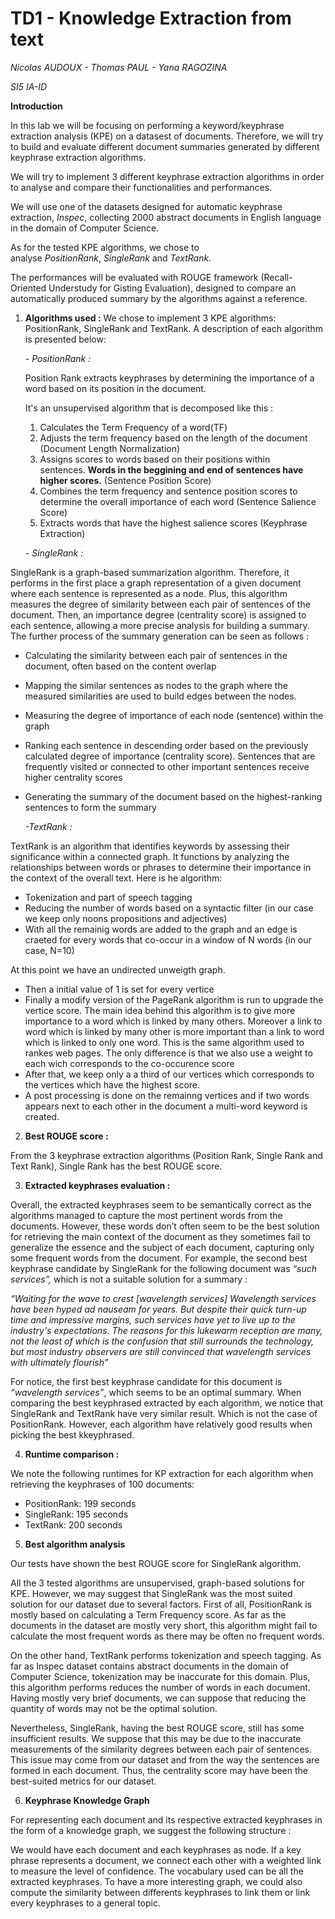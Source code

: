# TD1 - Knowledge Extraction from text

*Nicolas AUDOUX - Thomas PAUL - Yana RAGOZINA*

*SI5 IA-ID*

**Introduction**

In this lab we will be focusing on performing a keyword/keyphrase extraction analysis (KPE) on a datasest of documents. Therefore, we will try to build and evaluate different document summaries generated by different keyphrase extraction algorithms.

We will try to implement 3 different keyphrase extraction algorithms in order to analyse and compare their functionalities and performances.

We will use one of the datasets designed for automatic keyphrase extraction, *Inspec*, collecting 2000 abstract documents in English language in the domain of Computer Science.

As for the tested KPE algorithms, we chose to analyse *PositionRank*, *SingleRank* and *TextRank*.

The performances will be evaluated with ROUGE framework (Recall-Oriented Understudy for Gisting Evaluation), designed to compare an automatically produced summary by the algorithms against a reference.

1. **Algorithms used :** 
We chose to implement 3 KPE algorithms: PositionRank, SingleRank and TextRank. A description of each algorithm is presented below:
    
    
    *- PositionRank :* 
    
    Position Rank extracts keyphrases by determining the importance of a word based on its position in the document.
    
    It's an unsupervised algorithm that is decomposed like this :
    
    1. Calculates the Term Frequency of a word(TF)
    2. Adjusts the term frequency based on the length of the document (Document Length Normalization)
    3. Assigns scores to words based on their positions within sentences. **Words in the beggining and end of sentences have higher scores.** (Sentence Position Score)
    4. Combines the term frequency and sentence position scores to determine the overall importance of each word (Sentence Salience Score)
    5. Extracts words that have the highest salience scores (Keyphrase Extraction)

     *- SingleRank :*

SingleRank is a graph-based summarization algorithm. Therefore, it performs in the first place a graph representation of a given document where each sentence is represented as a node. Plus, this algorithm measures the degree of similarity between each pair of sentences of the document. Then, an importance degree (centrality score) is assigned to each sentence, allowing a more precise analysis for building a summary. The further process of the summary generation can be seen as follows :

- Calculating the similarity between each pair of sentences in the document, often based on the content overlap
- Mapping the similar sentences as nodes to the graph where the measured similarities are used to build edges between the nodes.
- Measuring the degree of importance of each node (sentence) within the graph
- Ranking each sentence in descending order based on the previously calculated degree of importance (centrality score). Sentences that are frequently visited or connected to other important sentences receive higher centrality scores
- Generating the summary of the document based on the highest-ranking sentences to form the summary

    *-TextRank :* 

TextRank is an algorithm that identifies keywords by assessing their significance within a connected graph. It functions by analyzing the relationships between words or phrases to determine their importance in the context of the overall text. Here is he algorithm:

- Tokenization and part of speech tagging
- Reducing the number of words based on a syntactic filter (in our case we keep only noons propositions and adjectives)
- With all the remainig words are added to the graph and an edge is craeted for every words that co-occur in a window of N words (in our case, N=10)

At this point we have an undirected unweigth graph.

- Then a initial value of 1 is set for every vertice
- Finally a modify version of the PageRank algorithm is run to upgrade the vertice score. The main idea behind this algorithm is to give more importance to a word which is linked by many others. Moreover a link to word which is linked by many other is more important than a link to word which is linked to only one word. This is the same algorithm used to rankes web pages. The only difference is that we also use a weight to each wich corresponds to the co-occurence score
- After that, we keep only a a third of our vertices which corresponds to the vertices which have the highest score.
- A post processing is done on the remainng vertices and if two words appears next to each other in the document a multi-word keyword is created.

2. **Best ROUGE score :**

From the 3 keyphrase extraction algorithms (Position Rank, Single Rank and Text Rank), Single Rank has the best ROUGE score.

3. **Extracted keyphrases evaluation :**

Overall, the extracted keyphrases seem to be semantically correct as the algorithms managed to capture the most pertinent words from the documents. However, these words don’t often seem to be the best solution for retrieving the main context of the document as they sometimes fail to generalize the essence and the subject of each document, capturing only some frequent words from the document. For example, the second best keyphrase candidate by SingleRank for the following document was *“such services”,* which is not a suitable solution for a summary : 

*“Waiting for the wave to crest [wavelength services]
Wavelength services have been hyped ad nauseam for years. But despite their
quick turn-up time and impressive margins, such services have yet to
live up to the industry's expectations. The reasons for this lukewarm
reception are many, not the least of which is the confusion that still
surrounds the technology, but most industry observers are still
convinced that wavelength services with ultimately flourish”*

For notice, the first best keyphrase candidate for this document is *“wavelength services”*, which seems to be an optimal summary.
When comparing the best keyphrased extracted by each algorithm, we notice that SingleRank and TextRank have very similar result. Which is not the case of PositionRank. However, each algorithm have relatively good results when picking the best kkeyphrased.

4. **Runtime comparison :**

We note the following runtimes for KP extraction for each algorithm when retrieving the keyphrases of 100 documents: 

- PositionRank: 199 seconds
- SingleRank: 195 seconds
- TextRank: 200 seconds



5. **Best algorithm analysis**

Our tests have shown the best ROUGE score for SingleRank algorithm. 

All the 3 tested algorithms are unsupervised, graph-based solutions for KPE. However, we may suggest that SingleRank was the most suited solution for our dataset due to several factors. First of all, PositionRank is mostly based on calculating a Term Frequency score. As far as the documents in the dataset are mostly very short, this algorithm might fail to calculate the most frequent words as there may be often no frequent words. 

On the other hand, TextRank performs tokenization and speech tagging. As far as Inspec dataset contains abstract documents in the domain of Computer Science, tokenization may be inaccurate for this domain. Plus, this algorithm performs reduces the number of words in each document. Having mostly very brief documents, we can suppose that reducing the quantity of words may not be the optimal solution.

Nevertheless, SingleRank, having the best ROUGE score, still has some insufficient results. We suppose that this may be due to the inaccurate measurements of the similarity degrees between each pair of sentences. This issue may come from our dataset and from the way the sentences are formed in each document. Thus, the centrality score may have been the best-suited metrics for our dataset.

6. **Keyphrase Knowledge Graph**

For representing each document and its respective extracted keyphrases in the form of a knowledge graph, we suggest the following structure :


We would have each document and each keyphrases as node. If a key phrase represents a document, we connect each other with a weighted link to measure the level of confidence. The vocabulary used can be all the extracted keyphrases. To have a more interesting graph, we could also compute the similarity between differents keyphrases to link them or link every keyphrases to a general topic.